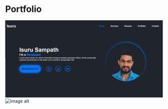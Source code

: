 # Portfolio
![image alt](https://github.com/Isuru95sampath/Portfolio1/blob/1780f11b7bcf77982f30a8f315ca2a8fb1eeaf30/Screenshot%202025-03-20%20172624.png)
![image alt]([https://github.com/Isuru95sampath/Portfolio1/blob/1780f11b7bcf77982f30a8f315ca2a8fb1eeaf30/Screenshot%202025-03-20%20172624.png](https://github.com/Isuru95sampath/Portfolio1/blob/fc54e1357b5385c2fd767775ef63eaee41699790/Screenshot%202025-03-20%20172731.png))

 
